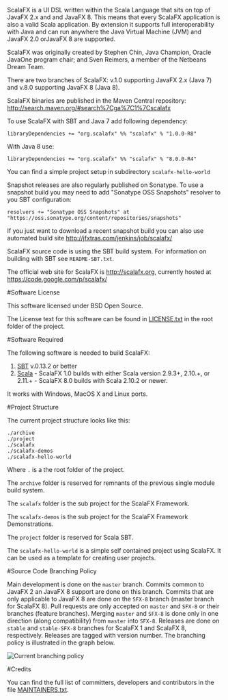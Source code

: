 ScalaFX is a UI DSL written within the Scala Language that sits on top of JavaFX
2.x and and JavaFX 8. This means that every ScalaFX application is also a
valid Scala application. By extension it supports full interoperability with
Java and can run anywhere the Java Virtual Machine (JVM) and JavaFX 2.0 orJavaFX 8 
are supported.

ScalaFX was originally created by Stephen Chin, Java Champion, Oracle JavaOne
program chair; and Sven Reimers, a member of the Netbeans Dream Team.

There are two branches of ScalaFX: v.1.0 supporting JavaFX 2.x (Java 7) and 
v.8.0 supporting JavaFX 8 (Java 8).

ScalaFX binaries are published in the Maven Central repository:
http://search.maven.org/#search%7Cga%7C1%7Cscalafx

To use ScalaFX with SBT and Java 7 add following dependency:

    libraryDependencies += "org.scalafx" %% "scalafx" % "1.0.0-R8"

With Java 8 use:

    libraryDependencies += "org.scalafx" %% "scalafx" % "8.0.0-R4"

You can find a simple project setup in subdirectory `scalafx-hello-world`

Snapshot releases are also regularly published on Sonatype. To use a snapshot
build you may need to add "Sonatype OSS Snapshots" resolver to you SBT 
configuration:

    resolvers += "Sonatype OSS Snapshots" at "https://oss.sonatype.org/content/repositories/snapshots" 

If you just want to download a recent snapshot build you can also use automated build site
http://jfxtras.com/jenkins/job/scalafx/

ScalaFX source code is using the SBT build system.
For information on building with SBT see `README-SBT.txt`. 

The official web site for ScalaFX is http://scalafx.org, 
currently hosted at https://code.google.com/p/scalafx/


#Software License

This software licensed under BSD Open Source.

The License text for this software can be found in [LICENSE.txt](LICENSE.txt) in the root
folder of the project.


#Software Required

The following software is needed to build ScalaFX:

  1. [SBT](http://www.scala-sbt.org/) v.0.13.2 or better
  2. [Scala](http://www.scala.org/)
    - ScalaFX 1.0 builds with either Scala version 2.9.3+, 2.10.+, or 2.11.+ 
    - ScalaFX 8.0 builds with Scala 2.10.2 or newer. 
  
It works with Windows, MacOS X and Linux ports.


#Project Structure

The current project structure looks like this:

    ./archive
    ./project
    ./scalafx
    ./scalafx-demos
    ./scalafx-hello-world

Where `.` is a the root folder of the project.

The `archive` folder is reserved for remnants of the previous single module
build system.

The `scalafx` folder is the sub project for the ScalaFX Framework.

The `scalafx-demos` is the sub project for the ScalaFX Framework Demonstrations.

The `project` folder is reserved for Scala SBT.

The `scalafx-hello-world` is a simple self contained project using ScalaFX. 
It can be used as a template for creating user projects.


#Source Code Branching Policy

Main development is done on the `master` branch. 
Commits common to JavaFX 2 an JavaFX 8 support are done on this branch. 
Commits that are only applicable to JavaFX 8 are done on the `SFX-8` branch (master branch for ScalaFX 8). 
Pull requests are only accepted on `master` and `SFX-8` or their branches (feature branches). 
Merging `master` and `SFX-8` is done only in one direction (along compatibility) from `master` into `SFX-8`.
Releases are done on `stable` and `stable-SFX-8` branches for ScalaFX 1 and ScalaFX 8, respectively.
Releases are tagged with version number. 
The branching policy is illustrated in the graph below.

![Current branching policy](http://scalafx.github.io/images/scalafx-branching-policy-1.png)

#Credits
   
You can find the full list of committers, developers and contributors in
the file [MAINTAINERS.txt](MAINTAINERS.txt).
